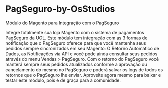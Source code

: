 # PagSeguro-by-OsStudios
Módulo do Magento para Integração com o PagSeguro

Integre totalmente sua loja Magento com o sistema de pagamentos PagSeguro da UOL. Este módulo tem integração com as 3 formas de notificação que o PagSeguro oferece para que você mantenha seus pedidos sempre sincronizados em seu Magento: O Retorno Automático de Dados, as Notificações via API e você pode ainda consultar seus pedidos através do menu Vendas > PagSeguro. Com o retorno do PagSeguro você manterá sempre seus pedidos atualizados conforme a aprovação ou cancelamento do mesmo no PagSeguro e poderá salvar os logs de todos os retornos que o PagSeguro lhe enviar. Aproveite agora mesmo para baixar e testar este módulo, pois é de graça para a comunidade.
